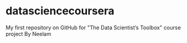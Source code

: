 # datasciencecoursera
My first repository on GitHub for "The Data Scientist’s Toolbox" course project 
By Neelam

